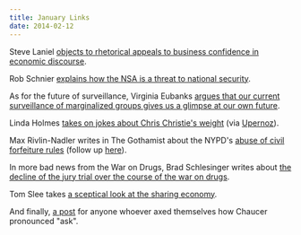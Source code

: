 ```yaml
---
title: January Links
date: 2014-02-12
---
```


Steve Laniel
[objects to rhetorical appeals to business confidence in economic discourse](http://stevereads.com/weblog/2014/01/10/business-confidence-how-about-middle-class-confidence/).

Rob Schnier [explains how the NSA is a threat to national security](https://www.schneier.com/blog/archives/2014/01/how_the_nsa_thr.html).

As for the future of surveillance, Virginia Eubanks [argues that our current
surveillance of marginalized groups gives us a glimpse at our own future](http://prospect.org/article/want-predict-future-surveillance-ask-poor-communities).

Linda Holmes
[takes on jokes about Chris Christie's weight](http://www.npr.org/blogs/monkeysee/2014/01/13/262076085/chris-christie-and-pulling-the-red-handle)
(via [Upernoz](http://upyernoz.blogspot.com/)).

Max Rivlin-Nadler writes in The Gothamist about the NYPD's
[abuse of civil forfeiture rules](http://gothamist.com/2014/01/14/nypd_civil_forfeiture.php)
(follow up [here](http://gothamist.com/2014/01/30/nypd_takes_the_money.php)).

In more bad news from the War on Drugs, Brad Schlesinger writes about [the
decline of the jury trial over the course of the war on drugs](http://www.outsidethebeltway.com/how-the-drug-war-disappeared-the-jury-trial).

Tom Slee takes [a sceptical look at the sharing economy](https://www.jacobinmag.com/2014/01/sharing-and-caring/).

And finally,
[a post](http://www.npr.org/blogs/codeswitch/2013/12/03/248515217/why-chaucer-said-ax-instead-of-ask-and-why-some-still-do)
for anyone whoever axed themselves how Chaucer pronounced "ask".
